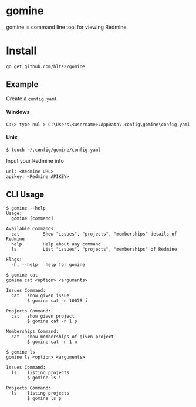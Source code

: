 # gomine

gomine is command line tool for viewing Redmine.

# Install

```
go get github.com/hlts2/gomine
```

## Example

Create a `config.yaml`

#### Windows
```
C:\> type nul > C:\Users\<username>\AppData\.config\gomine\config.yaml
```

#### Unix
```
$ touch ~/.config/gomine/config.yaml
```

Input your Redmine info

```
url: <Redmine URL>
apikey: <Redmine APIKEY>
```

## CLI Usage


```
$ gomine --help
Usage:
  gomine [command]

Available Commands:
  cat         Show "issues", "projects", "memberships" details of Redmine
  help        Help about any command
  ls          List "issues", "projects", "memberships" of Redmine

Flags:
  -h, --help   help for gomine
```

```
$ gomine cat
gomine cat <option> <arguments>

Issues Command:
  cat   show given issue
        $ gomine cat -n 10078 i

Projects Command:
  cat   show given project
        $ gomine cat -n 1 p

Memberships Command:
  cat   show memberships of given project
        $ gomine cat -n 1 m
```

```
$ gomine ls
gomine ls <option> <arguments>

Issues Command:
  ls    listing projects
        $ gomine ls i

Projects Command:
  ls    listing projects
        $ gomine ls p
```
